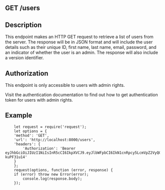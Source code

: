 ## GET /users

## Description

This endpoint makes an HTTP GET request to retrieve a list of users from the server. The response will be in JSON format and will include the user details such as their unique ID, first name, last name, email, password, and an indicator of whether the user is an admin. The response will also include a version identifier.

## Authorization

This endpoint is only accessible to users with admin rights.

Visit the authentication documentation to find out how to get authentication token for users with admin rights.

## Example

```
    let request = require('request');
    let options = {
    'method': 'GET',
    'url': 'http://localhost:8000/users',
    'headers': {
        'Authorization': 'Bearer eyJhbGciOiJIUzI1NiIsInR5cCI6IkpXVCJ9.eyJlbWFpbCI6IkN1cnRpcy5LcmVpZ2VyQGdtYWlsLmNvbSIsImlhdCI6MTcwOTQ0NTQzMiwiZXhwIjoxNzEyMDM3NDMyLCJzdWIiOiI2NWU0MTEwZWMzOTBiMTE0NDUxY2ViYjkifQ.aiH16cbvD3X2k7ShM5ylHQhh5YAKPCPhF-kuPF31u14'
    }
    };
    request(options, function (error, response) {
    if (error) throw new Error(error);
        console.log(response.body);
    });
 ```